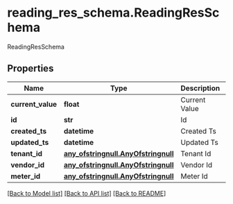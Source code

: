 # reading_res_schema.ReadingResSchema

ReadingResSchema
## Properties
Name | Type | Description | Notes
------------ | ------------- | ------------- | -------------
**current_value** | **float** | Current Value | 
**id** | **str** | Id | 
**created_ts** | **datetime** | Created Ts | 
**updated_ts** | **datetime** | Updated Ts | 
**tenant_id** | [**any_ofstringnull.AnyOfstringnull**](AnyOfstringnull.md) | Tenant Id | [optional] 
**vendor_id** | [**any_ofstringnull.AnyOfstringnull**](AnyOfstringnull.md) | Vendor Id | [optional] 
**meter_id** | [**any_ofstringnull.AnyOfstringnull**](AnyOfstringnull.md) | Meter Id | [optional] 

[[Back to Model list]](../README.md#documentation-for-models) [[Back to API list]](../README.md#documentation-for-api-endpoints) [[Back to README]](../README.md)


